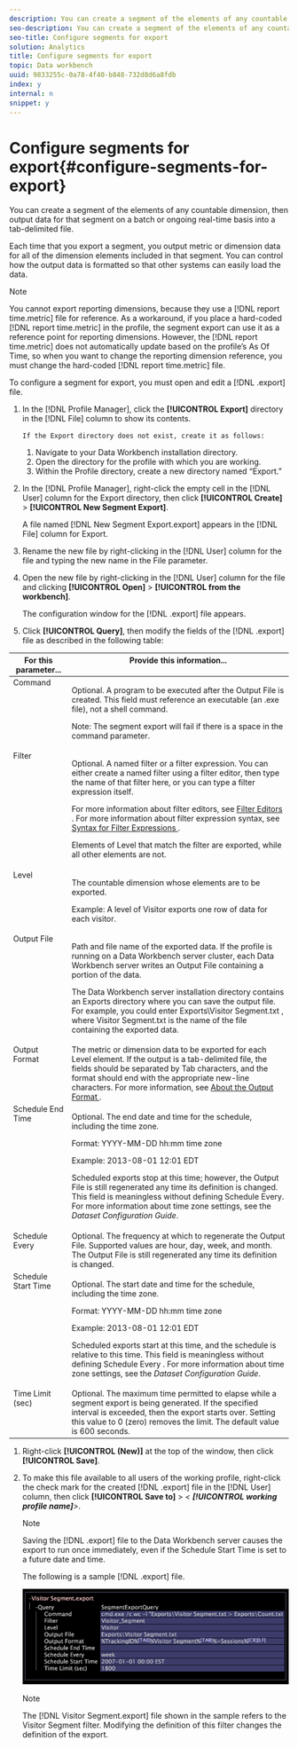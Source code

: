 ```yaml
---
description: You can create a segment of the elements of any countable dimension, then output data for that segment on a batch or ongoing real-time basis into a tab-delimited file.
seo-description: You can create a segment of the elements of any countable dimension, then output data for that segment on a batch or ongoing real-time basis into a tab-delimited file.
seo-title: Configure segments for export
solution: Analytics
title: Configure segments for export
topic: Data workbench
uuid: 9833255c-0a78-4f40-b848-732d8d6a8fdb
index: y
internal: n
snippet: y
---
```


# Configure segments for export{#configure-segments-for-export}

You can create a segment of the elements of any countable dimension, then output data for that segment on a batch or ongoing real-time basis into a tab-delimited file.

 Each time that you export a segment, you output metric or dimension data for all of the dimension elements included in that segment. You can control how the output data is formatted so that other systems can easily load the data.

>[!NOTE]
>
>You cannot export reporting dimensions, because they use a [!DNL report time.metric] file for reference. As a workaround, if you place a hard-coded [!DNL report time.metric] in the profile, the segment export can use it as a reference point for reporting dimensions. However, the [!DNL report time.metric] does not automatically update based on the profile’s As Of Time, so when you want to change the reporting dimension reference, you must change the hard-coded [!DNL report time.metric] file.

To configure a segment for export, you must open and edit a [!DNL .export] file. 

1. In the [!DNL Profile Manager], click the **[!UICONTROL Export]** directory in the [!DNL File] column to show its contents.

       If the Export directory does not exist, create it as follows:

    1. Navigate to your Data Workbench installation directory. 
    1. Open the directory for the profile with which you are working. 
    1. Within the Profile directory, create a new directory named “Export.”

1. In the [!DNL Profile Manager], right-click the empty cell in the [!DNL User] column for the Export directory, then click **[!UICONTROL Create]** > **[!UICONTROL New Segment Export]**.

   A file named [!DNL New Segment Export.export] appears in the [!DNL File] column for Export. 

1. Rename the new file by right-clicking in the [!DNL User] column for the file and typing the new name in the File parameter.
1. Open the new file by right-clicking in the [!DNL User] column for the file and clicking **[!UICONTROL Open]** > **[!UICONTROL from the workbench]**.

   The configuration window for the [!DNL .export] file appears. 

1. Click **[!UICONTROL Query]**, then modify the fields of the [!DNL .export] file as described in the following table:

<table id="table_C2EC8FCD3FA04DE78D2CADFA3F7FD8E3"> 
 <thead> 
  <tr valign="top"> 
   <th colname="col1" class="entry"> For this parameter... </th> 
   <th colname="col2" class="entry"> Provide this information... </th> 
  </tr> 
 </thead>
 <tbody> 
  <tr valign="top"> 
   <td colname="col1"> Command </td> 
   <td colname="col2"> <p>Optional. A program to be executed after the Output File is created. This field must reference an executable (an <span class="filepath"> .exe </span> file), not a shell command. </p> <p>Note:  The segment export will fail if there is a space in the command parameter. </p> </td> 
  </tr> 
  <tr valign="top"> 
   <td colname="col1"> Filter </td> 
   <td colname="col2"> <p>Optional. A named filter or a filter expression. You can either create a named filter using a filter editor, then type the name of that filter here, or you can type a filter expression itself. </p> <p>For more information about filter editors, see <a href="../../../home/c-get-started/c-analysis-vis/c-filter-editors/c-filter-editors.md#concept-2f343ecbed8240f18b0c1f1eccef11e3" format="dita" scope="local"> Filter Editors </a>. For more information about filter expression syntax, see <a href="../../../home/c-get-started/c-qry-lang-syntx/c-syntx-fltr-exp.md#concept-72f2563f809747a2a3cff7ec72462a15" format="dita" scope="local"> Syntax for Filter Expressions </a>. </p> <p>Elements of Level that match the filter are exported, while all other elements are not. </p> </td> 
  </tr> 
  <tr valign="top"> 
   <td colname="col1"> Level </td> 
   <td colname="col2"> <p>The countable dimension whose elements are to be exported. </p> <p>Example: A level of Visitor exports one row of data for each visitor. </p> </td> 
  </tr> 
  <tr valign="top"> 
   <td colname="col1"> Output File </td> 
   <td colname="col2"> <p>Path and file name of the exported data. If the profile is running on a Data Workbench server cluster, each Data Workbench server writes an Output File containing a portion of the data. </p> <p>The Data Workbench server installation directory contains an Exports directory where you can save the output file. For example, you could enter <span class="filepath"> Exports\Visitor Segment.txt </span>, where <span class="filepath"> Visitor Segment.txt </span> is the name of the file containing the exported data. </p> </td> 
  </tr> 
  <tr valign="top"> 
   <td colname="col1"> Output Format </td> 
   <td colname="col2"> The metric or dimension data to be exported for each Level element. If the output is a tab-delimited file, the fields should be separated by Tab characters, and the format should end with the appropriate new-line characters. For more information, see <a href="../../../home/c-get-started/c-exp-data-seg-exp/c-abt-otpt-frmt.md#concept-ac7e24d1374a4b418365db7cc98c361e" format="dita" scope="local"> About the Output Format </a>. </td> 
  </tr> 
  <tr valign="top"> 
   <td colname="col1"> Schedule End Time </td> 
   <td colname="col2"> <p>Optional. The end date and time for the schedule, including the time zone. </p> <p>Format: YYYY-MM-DD hh:mm time zone </p> <p>Example: 2013-08-01 12:01 EDT </p> <p>Scheduled exports stop at this time; however, the Output File is still regenerated any time its definition is changed. This field is meaningless without defining Schedule Every. For more information about time zone settings, see the <i>Dataset Configuration Guide</i>. </p> </td> 
  </tr> 
  <tr valign="top"> 
   <td colname="col1"> Schedule Every </td> 
   <td colname="col2"> Optional. The frequency at which to regenerate the Output File. Supported values are hour, day, week, and month. The Output File is still regenerated any time its definition is changed. </td> 
  </tr> 
  <tr valign="top"> 
   <td colname="col1"> Schedule Start Time </td> 
   <td colname="col2"> <p>Optional. The start date and time for the schedule, including the time zone. </p> <p>Format: YYYY-MM-DD hh:mm time zone </p> <p>Example: 2013-08-01 12:01 EDT </p> <p>Scheduled exports start at this time, and the schedule is relative to this time. This field is meaningless without defining <span class="wintitle"> Schedule Every </span>. For more information about time zone settings, see the <i>Dataset Configuration Guide</i>. </p> </td> 
  </tr> 
  <tr valign="top"> 
   <td colname="col1"> Time Limit (sec) </td> 
   <td colname="col2"> Optional. The maximum time permitted to elapse while a segment export is being generated. If the specified interval is exceeded, then the export starts over. Setting this value to 0 (zero) removes the limit. The default value is 600 seconds. </td> 
  </tr> 
 </tbody> 
</table>

1. Right-click **[!UICONTROL (New)]** at the top of the window, then click **[!UICONTROL Save]**.
1. To make this file available to all users of the working profile, right-click the check mark for the created [!DNL .export] file in the [!DNL User] column, then click **[!UICONTROL Save to]** > *< **[!UICONTROL working profile name]**>*.

   >[!NOTE]
   >
   >Saving the [!DNL .export] file to the Data Workbench server causes the export to run once immediately, even if the Schedule Start Time is set to a future date and time.

   The following is a sample [!DNL .export] file.

   ![](assets/vis_Segment_Export_File.png)

   >[!NOTE]
   >
   >The [!DNL Visitor Segment.export] file shown in the sample refers to the Visitor Segment filter. Modifying the definition of this filter changes the definition of the export.

